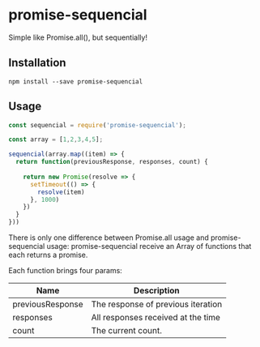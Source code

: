 # promise-sequencial
Simple like Promise.all(), but sequentially!


## Installation

```
npm install --save promise-sequencial
```
## Usage

```js
const sequencial = require('promise-sequencial');

const array = [1,2,3,4,5];

sequencial(array.map((item) => {
  return function(previousResponse, responses, count) {
    
    return new Promise(resolve => {
      setTimeout(() => {
        resolve(item)
      }, 1000)
    })
  }
}))
```

There is only one difference between Promise.all usage and promise-sequencial usage: promise-sequencial receive an Array of functions that each returns a promise.

Each function brings four params:

| Name              | Description                                                  |
| ----------------- | ------------------------------------------------------------ |
| previousResponse  | The response of previous iteration                           |
| responses         | All responses received at the time                           |
| count             | The current count.                                           |
